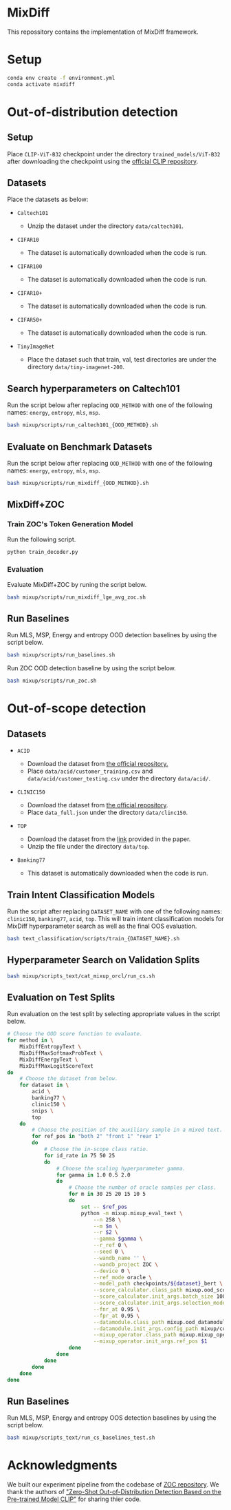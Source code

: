 # MixDiff
This repossitory contains the implementation of MixDiff framework.

# Setup

```bash
conda env create -f environment.yml
conda activate mixdiff
```

# Out-of-distribution detection

## Setup

Place `CLIP-ViT-B32` checkpoint under the directory `trained_models/ViT-B32` after downloading the checkpoint using the [official CLIP repository](https://github.com/openai/CLIP).

## Datasets

Place the datasets as below:

* `Caltech101`
    * Unzip the dataset under the directory `data/caltech101`.

* `CIFAR10`
    * The dataset is automatically downloaded when the code is run.

* `CIFAR100`
    * The dataset is automatically downloaded when the code is run.

* `CIFAR10+`
    * The dataset is automatically downloaded when the code is run.

* `CIFAR50+`
    * The dataset is automatically downloaded when the code is run.

* `TinyImageNet`
    * Place the dataset such that train, val, test directories are under the directory `data/tiny-imagenet-200`.

## Search hyperparameters on Caltech101

Run the script below after replacing `OOD_METHOD` with one of the following names: `energy`, `entropy`, `mls`, `msp`.

```bash
bash mixup/scripts/run_caltech101_{OOD_METHOD}.sh

```

## Evaluate on Benchmark Datasets

Run the script below after replacing `OOD_METHOD` with one of the following names: `energy`, `entropy`, `mls`, `msp`.

```bash
bash mixup/scripts/run_mixdiff_{OOD_METHOD}.sh
```

## MixDiff+ZOC

### Train ZOC's Token Generation Model

Run the following script.

```bash
python train_decoder.py
```

### Evaluation 

Evaluate MixDiff+ZOC by runing the script below.

```bash
bash mixup/scripts/run_mixdiff_lge_avg_zoc.sh
```

## Run Baselines

Run MLS, MSP, Energy and entropy OOD detection baselines by using the script below.

```bash
bash mixup/scripts/run_baselines.sh
```

Run ZOC OOD detection baseline by using the script below.

```bash
bash mixup/scripts/run_zoc.sh
```

# Out-of-scope detection

## Datasets

* `ACID`
    * Download the dataset from [the official repository.](https://github.com/AmFamMLTeam/ACID)
    * Place `data/acid/customer_training.csv` and `data/acid/customer_testing.csv` under the directory `data/acid/`.

* `CLINIC150`
    * Download the dataset from [the official repository](https://github.com/clinc/oos-eval/tree/master/data).
    * Place `data_full.json` under the directory `data/clinc150`.

* `TOP`
    * Download the dataset from the [link](http://fb.me/semanticparsingdialog) provided in the paper.
    * Unzip the file under the directory `data/top`.

* `Banking77`
    * This dataset is automatically downloaded when the code is run.

## Train Intent Classification Models

Run the script after replacing `DATASET_NAME` with one of the following names: `clinic150`, `banking77`, `acid`, `top`. This will train intent classification models for MixDiff hyperparameter search as well as the final OOS evaluation.

```bash
bash text_classification/scripts/train_{DATASET_NAME}.sh
```

## Hyperparameter Search on Validation Splits

```bash
bash mixup/scripts_text/cat_mixup_orcl/run_cs.sh
```

## Evaluation on Test Splits

Run evaluation on the test split by selecting appropriate values in the script below.

```bash
# Choose the OOD score function to evaluate.
for method in \
    MixDiffEntropyText \
    MixDiffMaxSoftmaxProbText \
    MixDiffEnergyText \
    MixDiffMaxLogitScoreText 
do 
    # Choose the dataset from below.
    for dataset in \
        acid \
        banking77 \
        clinic150 \
        snips \
        top 
    do
        # Choose the position of the auxiliary sample in a mixed text.
        for ref_pos in "both 2" "front 1" "rear 1"
        do
            # Choose the in-scope class ratio.
            for id_rate in 75 50 25
            do
                # Choose the scaling hyperparameter gamma.
                for gamma in 1.0 0.5 2.0
                do
                    # Choose the number of oracle samples per class.
                    for m in 30 25 20 15 10 5
                    do
                        set -- $ref_pos
                        python -m mixup.mixup_eval_text \
                            --n 258 \
                            --m $m \
                            --r $2 \
                            --gamma $gamma \
                            --r_ref 0 \
                            --seed 0 \
                            --wandb_name '' \
                            --wandb_project ZOC \
                            --device 0 \
                            --ref_mode oracle \
                            --model_path checkpoints/${dataset}_bert \
                            --score_calculator.class_path mixup.ood_score_calculators.$method \
                            --score_calculator.init_args.batch_size 10000 \
                            --score_calculator.init_args.selection_mode argmax \
                            --fnr_at 0.95 \
                            --fpr_at 0.95 \
                            --datamodule.class_path mixup.ood_datamodules.ClassSplitOODDataset \
                            --datamodule.init_args.config_path mixup/configs_text/${dataset}_cs_test_$id_rate.yml \
                            --mixup_operator.class_path mixup.mixup_operators.ConcatMixup \
                            --mixup_operator.init_args.ref_pos $1
                    done
                done
            done
        done
    done
done
```

## Run Baselines

Run MLS, MSP, Energy and entropy OOS detection baselines by using the script below.

```bash
bash mixup/scripts_text/run_cs_baselines_test.sh
```

# Acknowledgments

We built our experiment pipeline from the codebase of [ZOC repository](https://github.com/sesmae/zoc). We thank the authors of ["Zero-Shot Out-of-Distribution Detection Based on the Pre-trained Model CLIP"](https://arxiv.org/pdf/2109.02748.pdf) for sharing thier code.